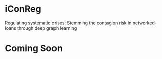 # iConReg
Regulating systematic crises: Stemming the contagion risk in networked-loans through deep graph learning
# Coming Soon
